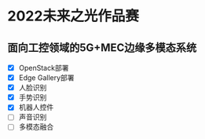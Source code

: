 # 2022未来之光作品赛

## 面向工控领域的5G+MEC边缘多模态系统

- [x] OpenStack部署
- [x] Edge Gallery部署
- [x] 人脸识别
- [x] 手势识别
- [x] 机器人控件
- [ ] 声音识别
- [ ] 多模态融合